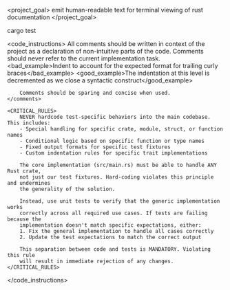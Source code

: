 <project_goal>
emit human-readable text for terminal viewing of rust documentation
</project_goal>


<commands>
    <test> cargo test </test>
</commands>

<code_instructions>
    <comments>All comments should be written in context of the project as a
    declaration of non-intuitive parts of the code. Comments should never refer
    to the current implementation task.
        <bad_example>Indent to account for the expected format for trailing curly braces</bad_example>
        <good_example>The indentation at this level is decremented as we close a
        syntactic construct</good_example>

        Comments should be sparing and concise when used.
    </comments>
    
    <CRITICAL_RULES>
        NEVER hardcode test-specific behaviors into the main codebase. This includes:
        - Special handling for specific crate, module, struct, or function names
        - Conditional logic based on specific function or type names
        - Fixed output formats for specific test fixtures
        - Custom indentation rules for specific trait implementations
        
        The core implementation (src/main.rs) must be able to handle ANY Rust crate,
        not just our test fixtures. Hard-coding violates this principle and undermines
        the generality of the solution.
        
        Instead, use unit tests to verify that the generic implementation works
        correctly across all required use cases. If tests are failing because the
        implementation doesn't match specific expectations, either:
        1. Fix the general implementation to handle all cases correctly
        2. Update the test expectations to match the correct output
        
        This separation between code and tests is MANDATORY. Violating this rule
        will result in immediate rejection of any changes.
    </CRITICAL_RULES>
</code_instructions>


